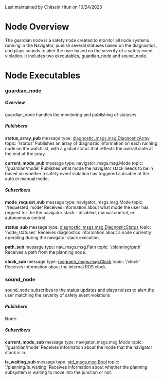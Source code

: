 Last maintained by Chitsein Htun on 10/24/2023


# **Node Overview**
The guardian node is a safety node created to monitor all node systems running in the Navigator, publish several statuses based on the diagnostics, and plays sounds to alert the user based on the severity of a safety event violation. It includes two executables, guardian_node and sound_node.


# **Node Executables**
### **guardian_node**
##### **Overview**
guardian_node handles the monitoring and publishing of statuses.

##### **Publishers**
**status_array_pub**
message type: [diagnostic_msgs.msg.DiagnosticArray](https://docs.ros2.org/galactic/api/diagnostic_msgs/msg/DiagnosticArray.html)
topic: '/status'
Publishes an array of diagnostic information on each running node on the watchlist, with a global status that reflects the overall state at the end of the array.

**current_mode_pub**
message type: navigator_msgs.msg.Mode
topic: '/guardian/mode'
Publishes what mode the navigator stack needs to be in based on whether a safety event violation has triggered a disable of the auto or manual mode.

##### **Subscribers**
**mode_request_sub**
message type: navigator_msgs.msg.Mode
topic: '/requested_mode'
Receives information about what mode the user has request for the the navigator stack - disabled, manual control, or autonomous control.

**status_sub**
message type: [diagnostic_msgs.msg.DiagnosticStatus](https://docs.ros2.org/galactic/api/diagnostic_msgs/msg/DiagnosticStatus.html)
topic: 'node_statuses'
Receives diagnostics information about a node currently operating during the navigator stack execution.

**path_sub**
message type: nav_msgs.msg.Path
topic: '/planning/path'
Receives a path from the planning node.

**clock_sub**
message type: [rosgraph_msgs.msg.Clock](https://docs.ros.org/en/melodic/api/rosgraph_msgs/html/msg/Clock.html)
topic: '/clock'
Receives information about the internal ROS clock.


### **sound_node**
sound_node subscribes to the status updates and plays noises to alert the user matching the severity of safety event violations

##### **Publishers**
None.

##### **Subscribers**
**current_mode_sub**
message type: navigator_msgs.msg.Mode
topic: '/guardian/mode'
Receives information about the mode that the navigator stack is in.

**is_waiting_sub**
message type: [std_msgs.msg.Bool](https://docs.ros.org/en/noetic/api/std_msgs/html/msg/Bool.html)
topic: '/planning/is_waiting'
Receives information about whether the planning subsystem is waiting to move into the junction or not.